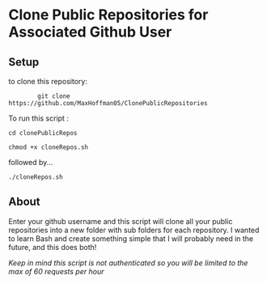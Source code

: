 # Clone Public Repositories for Associated Github User

## Setup

to clone this repository:

            git clone https://github.com/MaxHoffman05/ClonePublicRepositories

To run this script :
            
```cd clonePublicRepos ```

``` chmod +x cloneRepos.sh ```

followed by...

``` ./cloneRepos.sh ```

## About

Enter your github username and this script will clone all your public repositories into a new folder with sub folders for each repository. I wanted to learn Bash and create something simple that I will probably need in the future, and this does both! 

<i>Keep in mind this script is not authenticated so you will be limited to the max of 60 requests per hour</i>

